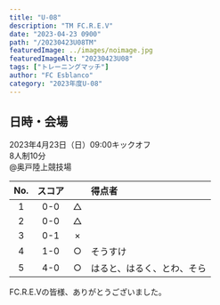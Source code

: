 ```yaml
---
title: "U-08"
description: "TM FC.R.E.V"
date: "2023-04-23 0900"
path: "/20230423U08TM"
featuredImage: ../images/noimage.jpg
featuredImageAlt: "20230423U08"
tags: ["トレーニングマッチ"]
author: "FC Esblanco"
category: "2023年度U-08"
---
```


## 日時・会場

2023年4月23日（日）09:00キックオフ<br>
8人制10分<br>
@奥戸陸上競技場

| No.| スコア |   | 得点者  |
|:--:|:------:|:-:|:--------|
| 1  | 0-0 | △ ||
| 2  | 0-0 | △ ||
| 3  | 0-1 | × ||
| 4  | 1-0 | ○ |そうすけ|
| 5  | 4-0 | ○ |はると、はるく、とわ、そら|


FC.R.E.Vの皆様、ありがとうございました。